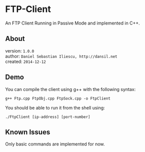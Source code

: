 FTP-Client
================

An FTP Client Running in Passive Mode and implemented in C++.

About
------------------

version: `1.0.0`  
author: `Daniel Sebastian Iliescu, http://dansil.net`  
created: `2014-12-12`  

Demo
------------------

You can compile the client using g++ with the following syntax:

	g++ Ftp.cpp FtpObj.cpp FtpSock.cpp -o FtpClient

You should be able to run it from the shell using:

	./FtpClient [ip-address] [port-number]

Known Issues
------------------

Only basic commands are implemented for now.
